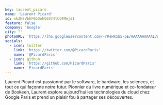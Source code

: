 ```yaml
---
key: laurent_picard
name: 'Laurent Picard'
id: xkZNsVbbF0bOohQS074tCQFMejs1
feature: false
company: 'Google'
city: ""
photoURL: 'https://lh6.googleusercontent.com/-rKeHX5b5-pE/AAAAAAAAAAI/AAAAAAAAB9w/ktT0JvIiSag/photo.jpg'
socials:
  - icon: twitter
    link: 'https://twitter.com/@PicardParis'
    name: '@PicardParis'
  - icon: github
    link: 'https://github.com/PicardParis'
    name: 'PicardParis'
---
```


Laurent Picard est passionné par le software, le hardware, les sciences, et tout ce qui façonne notre futur. Pionnier du livre numérique et co-fondateur de Bookeen, Laurent explore aujourd'hui les technologies du cloud chez Google Paris et prend un plaisir fou à partager ses découvertes.
